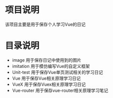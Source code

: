 # 项目说明
该项目主要是用于保存个人学习Vue的日记

# 目录说明
- image 用于保存日记中使用到的图片
- imitation 用于模仿编写Vue的自定义框架
- Unit-test 用于保存Vue单页测试相关的学习日记
- Vue 用于保存Vue相关原理学习日记
- VueX 用于保存Vuex相关原理学习日记
- Vue-router 用于保存vue-router相关原理学习笔记 

